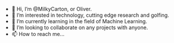- 👋 Hi, I’m @MilkyCarton, or Oliver.
- 👀 I’m interested in technology, cutting edge research and golfing.
- 🌱 I’m currently learning in the field of Machine Learning.
- 💞️ I’m looking to collaborate on any projects with anyone.
- 📫 How to reach me...

<!---
MilkyCarton/MilkyCarton is a ✨ special ✨ repository because its `README.md` (this file) appears on your GitHub profile.
You can click the Preview link to take a look at your changes.
--->
